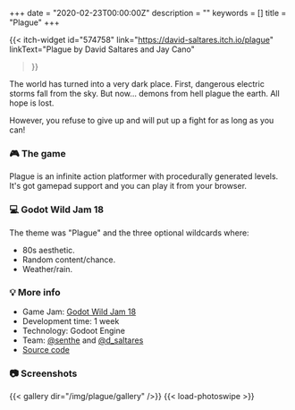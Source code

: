 +++
date = "2020-02-23T00:00:00Z"
description = ""
keywords = []
title = "Plague"
+++

{{< itch-widget
  id="574758"
  link="https://david-saltares.itch.io/plague"
  linkText="Plague by David Saltares and Jay Cano"
>}}

The world has turned into a very dark place. First, dangerous electric storms fall from the sky. But now... demons from hell plague the earth. All hope is lost.

However, you refuse to give up and will put up a fight for as long as you can!

### 🎮 The game

Plague is an infinite action platformer with procedurally generated levels. It's got gamepad support and you can play it from your browser.

### 💻 Godot Wild Jam 18

The theme was "Plague" and the three optional wildcards where:
* 80s aesthetic.
* Random content/chance.
* Weather/rain.

### 💡 More info
* Game Jam: [Godot Wild Jam 18](https://itch.io/jam/godot-wild-jam-18)
* Development time: 1 week
* Technology: Godoot Engine
* Team: [@senthe](https://twitter.com/senthe) and [@d_saltares](https://twitter.com/d_saltares)
* [Source code](https://github.com/dsaltares/godot-wild-jam-18)

### 📷 Screenshots

{{< gallery dir="/img/plague/gallery" />}}
{{< load-photoswipe >}}
